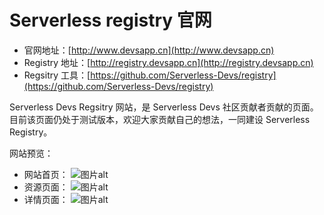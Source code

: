 # Serverless registry 官网

- 官网地址：[http://www.devsapp.cn](http://www.devsapp.cn)
- Registry 地址：[http://registry.devsapp.cn](http://registry.devsapp.cn)
- Regsitry 工具：[https://github.com/Serverless-Devs/registry](https://github.com/Serverless-Devs/registry)

Serverless Devs Regsitry 网站，是 Serverless Devs 社区贡献者贡献的页面。目前该页面仍处于测试版本，欢迎大家贡献自己的想法，一同建设 Serverless Registry。

网站预览：

- 网站首页：
  ![图片alt](https://serverless-article-picture.oss-cn-hangzhou.aliyuncs.com/1649215439498_20220406032419402338.png)
- 资源页面：
  ![图片alt](https://serverless-article-picture.oss-cn-hangzhou.aliyuncs.com/1649215509785_20220406032517003233.png)
- 详情页面：
  ![图片alt](https://serverless-article-picture.oss-cn-hangzhou.aliyuncs.com/1649215554456_20220406032604701000.png)
  
  